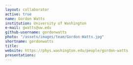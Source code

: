 ```yaml
---
layout: collaborator
active: true
name: Gordon Watts
institution: University of Washington
e-mail: gwatts@uw.edu
github-username: gordonwatts
photo: "/assets/images/team/Gordon-Watts.jpg"
shortname: gordonwatts
title: 
website: https://phys.washington.edu/people/gordon-watts
presentations:
---
```



